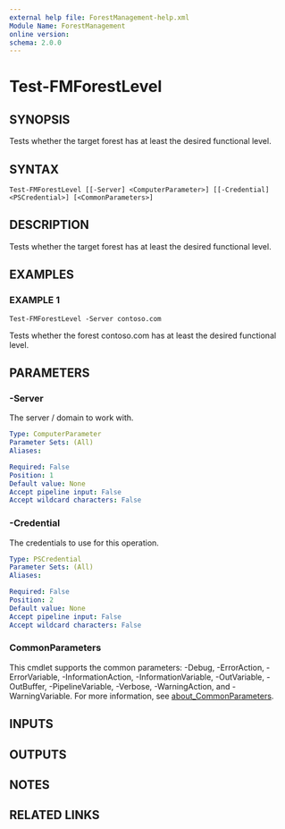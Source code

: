 ```yaml
---
external help file: ForestManagement-help.xml
Module Name: ForestManagement
online version:
schema: 2.0.0
---
```


# Test-FMForestLevel

## SYNOPSIS
Tests whether the target forest has at least the desired functional level.

## SYNTAX

```
Test-FMForestLevel [[-Server] <ComputerParameter>] [[-Credential] <PSCredential>] [<CommonParameters>]
```

## DESCRIPTION
Tests whether the target forest has at least the desired functional level.

## EXAMPLES

### EXAMPLE 1
```
Test-FMForestLevel -Server contoso.com
```

Tests whether the forest contoso.com has at least the desired functional level.

## PARAMETERS

### -Server
The server / domain to work with.

```yaml
Type: ComputerParameter
Parameter Sets: (All)
Aliases:

Required: False
Position: 1
Default value: None
Accept pipeline input: False
Accept wildcard characters: False
```

### -Credential
The credentials to use for this operation.

```yaml
Type: PSCredential
Parameter Sets: (All)
Aliases:

Required: False
Position: 2
Default value: None
Accept pipeline input: False
Accept wildcard characters: False
```

### CommonParameters
This cmdlet supports the common parameters: -Debug, -ErrorAction, -ErrorVariable, -InformationAction, -InformationVariable, -OutVariable, -OutBuffer, -PipelineVariable, -Verbose, -WarningAction, and -WarningVariable. For more information, see [about_CommonParameters](http://go.microsoft.com/fwlink/?LinkID=113216).

## INPUTS

## OUTPUTS

## NOTES

## RELATED LINKS
